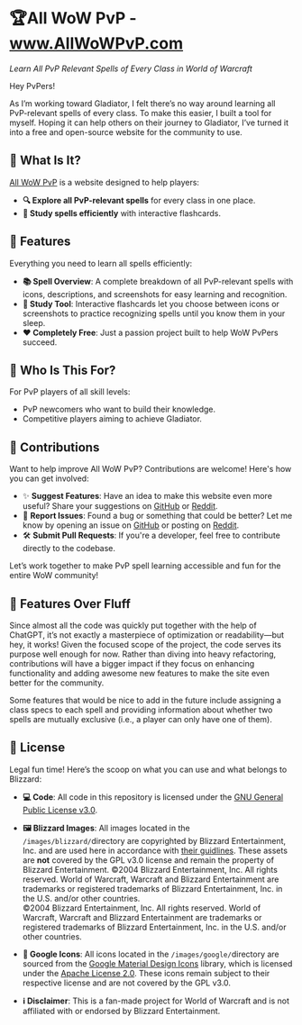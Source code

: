 # 🏆All WoW PvP - www.AllWoWPvP.com

_Learn All PvP Relevant Spells of Every Class in World of Warcraft_

Hey PvPers!

As I’m working toward Gladiator, I felt there’s no way around learning all PvP-relevant spells of every class. To make this easier, I built a tool for myself. Hoping it can help others on their journey to Gladiator, I’ve turned it into a free and open-source website for the community to use.

## 🎯 What Is It?

[All WoW PvP](https://www.allwowpvp.com) is a website designed to help players:

- **🔍 Explore all PvP-relevant spells** for every class in one place.
- **🎯 Study spells efficiently** with interactive flashcards.

## 🌟️ Features

Everything you need to learn all spells efficiently:

- **📚 Spell Overview**: A complete breakdown of all PvP-relevant spells with icons, descriptions, and screenshots for easy learning and recognition.
- **🧠 Study Tool**: Interactive flashcards let you choose between icons or screenshots to practice recognizing spells until you know them in your sleep.
- **❤️ Completely Free**: Just a passion project built to help WoW PvPers succeed.

## 🤔 Who Is This For?

For PvP players of all skill levels:

- PvP newcomers who want to build their knowledge.
- Competitive players aiming to achieve Gladiator.

## 🚀 Contributions

Want to help improve All WoW PvP? Contributions are welcome! Here's how you can get involved:

- ✨ **Suggest Features**: Have an idea to make this website even more useful? Share your suggestions on [GitHub](https://github.com/JilReg/AllWoWPvP/issues) or [Reddit](https://www.reddit.com/r/worldofpvp/comments/1iefdey/new_website_learn_all_pvp_relevant_spells_of/).
- 🐛️ **Report Issues**: Found a bug or something that could be better? Let me know by opening an issue on [GitHub](https://github.com/JilReg/AllWoWPvP/issues) or posting on [Reddit](https://www.reddit.com/r/worldofpvp/comments/1iefdey/new_website_learn_all_pvp_relevant_spells_of/).
- 🛠️️ **Submit Pull Requests**: If you're a developer, feel free to contribute directly to the codebase.

Let’s work together to make PvP spell learning accessible and fun for the entire WoW community!

## 💪️ Features Over Fluff

Since almost all the code was quickly put together with the help of ChatGPT, it’s not exactly a masterpiece of optimization or readability—but hey, it works! Given the focused scope of the project, the code serves its purpose well enough for now. Rather than diving into heavy refactoring, contributions will have a bigger impact if they focus on enhancing functionality and adding awesome new features to make the site even better for the community.

Some features that would be nice to add in the future include assigning a class specs to each spell and providing information about whether two spells are mutually exclusive (i.e., a player can only have one of them).

## 📜 License

Legal fun time! Here’s the scoop on what you can use and what belongs to Blizzard:

- **💻 Code**: All code in this repository is licensed under the [GNU General Public License v3.0](LICENSE).

- **🖼 Blizzard Images**: All images located in the `/images/blizzard/`directory are copyrighted by Blizzard Entertainment, Inc. and are used here in accordance with [their guidlines](https://www.blizzard.com/en-us/legal). These assets are **not** covered by the GPL v3.0 license and remain the property of Blizzard Entertainment. ©2004 Blizzard Entertainment, Inc. All rights reserved. World of Warcraft, Warcraft and Blizzard Entertainment are trademarks or registered trademarks of Blizzard Entertainment, Inc. in the U.S. and/or other countries.  
  ©2004 Blizzard Entertainment, Inc. All rights reserved. World of Warcraft, Warcraft and Blizzard Entertainment are trademarks or registered trademarks of Blizzard Entertainment, Inc. in the U.S. and/or other countries.

- **💫 Google Icons**: All icons located in the `/images/google/`directory are sourced from the [Google Material Design Icons](https://fonts.google.com/icons) library, which is licensed under the [Apache License 2.0](https://www.apache.org/licenses/LICENSE-2.0). These icons remain subject to their respective license and are not covered by the GPL v3.0.

- **ℹ️ Disclaimer**: This is a fan-made project for World of Warcraft and is not affiliated with or endorsed by Blizzard Entertainment.
